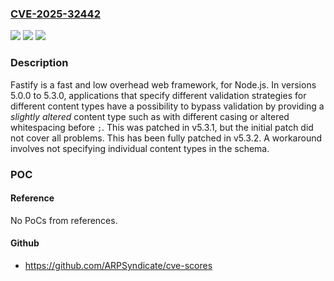 ### [CVE-2025-32442](https://cve.mitre.org/cgi-bin/cvename.cgi?name=CVE-2025-32442)
![](https://img.shields.io/static/v1?label=Product&message=fastify&color=blue)
![](https://img.shields.io/static/v1?label=Version&message=%3D%20%3E%3D%205.0.0%2C%20%3C%205.3.2%20&color=brighgreen)
![](https://img.shields.io/static/v1?label=Vulnerability&message=CWE-1287%3A%20Improper%20Validation%20of%20Specified%20Type%20of%20Input&color=brighgreen)

### Description

Fastify is a fast and low overhead web framework, for Node.js. In versions 5.0.0 to 5.3.0, applications that specify different validation strategies for different content types have a possibility to bypass validation by providing a _slightly altered_ content type such as with different casing or altered whitespacing before `;`. This was patched in v5.3.1, but the initial patch did not cover all problems. This has been fully patched in v5.3.2. A workaround involves not specifying individual content types in the schema.

### POC

#### Reference
No PoCs from references.

#### Github
- https://github.com/ARPSyndicate/cve-scores

